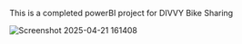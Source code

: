 This is a completed powerBI project for DIVVY Bike Sharing

![Screenshot 2025-04-21 161408](https://github.com/user-attachments/assets/623e843d-344d-425e-9856-67dc7230e3db)
